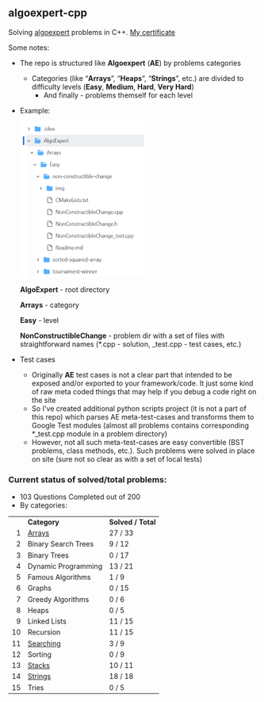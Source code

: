## algoexpert-cpp

Solving [algoexpert](https://www.algoexpert.io/questions) problems in C++. [My certificate](https://certificate.algoexpert.io/AE-c8dba87ec3)

Some notes:

*   The repo is structured like **Algoexpert** (**AE**) by problems categories

    *   Categories (like “**Arrays**”, “**Heaps**”, “**Strings**”, etc.) are divided to difficulty levels (**Easy**, **Medium**, **Hard**, **Very Hard**)
        *   And finally - problems themself for each level  

*   Example:

    ![](images/ae01.png)

    **AlgoExpert** - root directory

    **Arrays** - category

    **Easy** - level

    **NonConstructibleChange** - problem dir with a set of files with straightforward names (\*.cpp - solution, \_test.cpp - test cases, etc.)  

        
    
*   Test cases
    *   Originally **AE** test cases is not a clear part that intended to be exposed and/or exported to your framework/code. It just some kind of raw meta coded things that may help if you debug a code right on the site
    *   So I've created additional python scripts project (it is not a part of this repo) which parses AE meta-test-cases and transforms them to Google Test modules (almost all problems contains corresponding \*\_test.cpp module in a problem directory)
    *   However, not all such meta-test-cases are easy convertible (BST problems, class methods, etc.). Such problems were solved in place on site (sure not so clear as with a set of local tests)

### Current status of solved/total problems:

*   103 Questions Completed out of 200
*   By categories:

<table>
    <tbody>
        <tr>
            <td>
                &nbsp;
            </td>
            <td>
                <strong>Category</strong>
            </td>
            <td>
                <strong>Solved / Total</strong>
            </td>
        </tr>
        <tr>
            <td style="text-align:right;">
                1
            </td>
            <td>
                <a href="AlgoExpert/Arrays/">Arrays</a>
            </td>
            <td>
                27 / 33
            </td>
        </tr>
        <tr>
            <td style="text-align:right;">
                2
            </td>
            <td>
                Binary Search Trees
            </td>
            <td>
                9 / 12
            </td>
        </tr>
        <tr>
            <td style="text-align:right;">
                3
            </td>
            <td>
                Binary Trees
            </td>
            <td>
                0 / 17
            </td>
        </tr>
        <tr>
            <td style="text-align:right;">
                4
            </td>
            <td>
                Dynamic Programming
            </td>
            <td>
                13 / 21
            </td>
        </tr>
        <tr>
            <td style="text-align:right;">
                5
            </td>
            <td>
                Famous Algorithms
            </td>
            <td>
                1 / 9
            </td>
        </tr>
        <tr>
            <td style="text-align:right;">
                6
            </td>
            <td>
                Graphs
            </td>
            <td>
                0 / 15
            </td>
        </tr>
        <tr>
            <td style="text-align:right;">
                7
            </td>
            <td>
                Greedy Algorithms
            </td>
            <td>
                0 / 6
            </td>
        </tr>
        <tr>
            <td style="text-align:right;">
                8
            </td>
            <td>
                Heaps
            </td>
            <td>
                0 / 5
            </td>
        </tr>
        <tr>
            <td style="text-align:right;">
                9
            </td>
            <td>
                Linked Lists
            </td>
            <td>
                11 / 15
            </td>
        </tr>
        <tr>
            <td style="text-align:right;">
                10
            </td>
            <td>
                Recursion
            </td>
            <td>
                11 / 15
            </td>
        </tr>
        <tr>
            <td style="text-align:right;">
                11
            </td>
            <td>
                <a href="AlgoExpert/Searching/">Searching</a>
            </td>
            <td>
                3 / 9
            </td>
        </tr>
        <tr>
            <td style="text-align:right;">
                12
            </td>
            <td>
                Sorting
            </td>
            <td>
                0 / 9
            </td>
        </tr>
        <tr>
            <td style="text-align:right;">
                13
            </td>
            <td>
                <a href="AlgoExpert/Stacks/">Stacks</a>
            </td>
            <td>
                10 / 11
            </td>
        </tr>
        <tr>
            <td style="text-align:right;">
                14
            </td>
            <td>
                <a href="AlgoExpert/Strings/">Strings</a>
            </td>
            <td>
                18 / 18
            </td>
        </tr>
        <tr>
            <td style="text-align:right;">
                15
            </td>
            <td>
                Tries
            </td>
            <td>
                0 / 5
            </td>
        </tr>
    </tbody>
</table>
